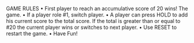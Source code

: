 GAME RULES
•	First player to reach an accumulative score of 20 wins! The game.
•	If a player role #1, switch player.
•	A player can press HOLD to add his current score to the total score. If the total is greater than or equal to #20 the current player wins or switches to next player. 
•	Use RESET to restart the game.
•	Have Fun!
